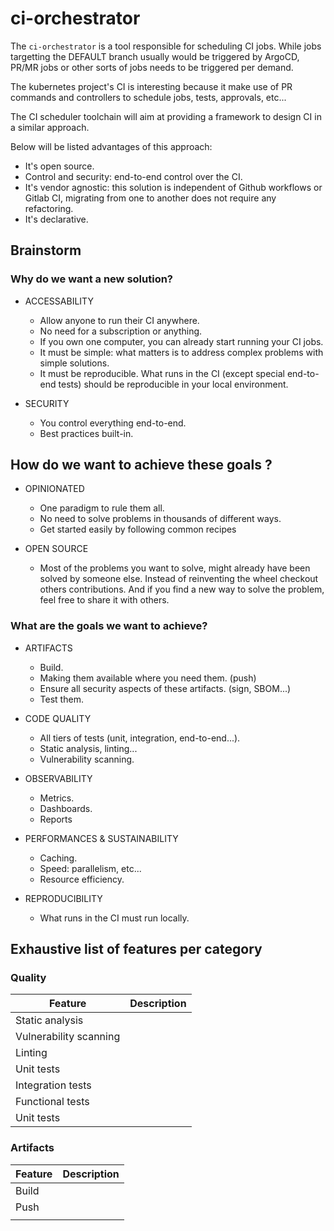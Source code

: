# ci-orchestrator

The `ci-orchestrator` is a tool responsible for scheduling CI jobs. While jobs targetting the DEFAULT
branch usually would be triggered by ArgoCD, PR/MR jobs or other sorts of jobs needs to be triggered 
per demand.

The kubernetes project's CI is interesting because it make use of PR commands and controllers to
schedule jobs, tests, approvals, etc...

The CI scheduler toolchain will aim at providing a framework to design CI in a similar approach.

Below will be listed advantages of this approach:
- It's open source.
- Control and security: end-to-end control over the CI.
- It's vendor agnostic: this solution is independent of Github workflows or Gitlab CI, migrating from
  one to another does not require any refactoring.
- It's declarative.

## Brainstorm

### Why do we want a new solution?

- ACCESSABILITY
  - Allow anyone to run their CI anywhere. 
  - No need for a subscription or anything. 
  - If you own one computer, you can already start running your CI jobs.
  - It must be simple: what matters is to address complex problems with simple solutions.
  - It must be reproducible. What runs in the CI (except special end-to-end tests)
    should be reproducible in your local environment.

- SECURITY
  - You control everything end-to-end.
  - Best practices built-in.

## How do we want to achieve these goals ?

- OPINIONATED
  - One paradigm to rule them all.
  - No need to solve problems in thousands of different ways.
  - Get started easily by following common recipes

- OPEN SOURCE
  - Most of the problems you want to solve, might already have been solved by someone else. Instead
    of reinventing the wheel checkout others contributions. And if you find a new way to solve the
    problem, feel free to share it with others.

### What are the goals we want to achieve?

- ARTIFACTS
  - Build.
  - Making them available where you need them. (push)
  - Ensure all security aspects of these artifacts. (sign, SBOM...)
  - Test them.

- CODE QUALITY
  - All tiers of tests (unit, integration, end-to-end...).
  - Static analysis, linting...
  - Vulnerability scanning.

- OBSERVABILITY
  - Metrics.
  - Dashboards.
  - Reports

- PERFORMANCES & SUSTAINABILITY
  - Caching.
  - Speed: parallelism, etc...
  - Resource efficiency.

- REPRODUCIBILITY
  - What runs in the CI must run locally.

## Exhaustive list of features per category

### Quality

| Feature | Description |
|--|--|
| Static analysis | |
| Vulnerability scanning | |
| Linting | |
| Unit tests | |
| Integration tests | |
| Functional tests | |
| Unit tests | |


### Artifacts

| Feature | Description |
|--|--|
| Build | |
| Push | |
| | |


